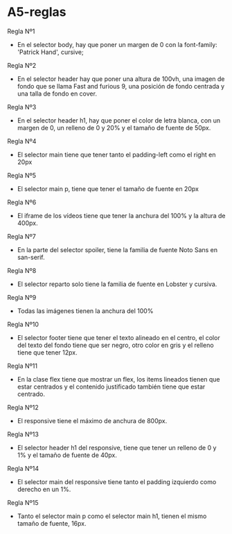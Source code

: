 # A5-reglas
Regla Nº1
- En el selector body, hay que poner un margen de 0 con la font-family: 'Patrick Hand', cursive;

Regla Nº2
- En el selector header hay que poner una altura de 100vh, una imagen de fondo que se llama Fast and furious 9, una posición de fondo centrada y una talla de fondo en cover.

Regla Nº3
- En el selector header h1, hay que poner el color de letra blanca, con un margen de 0, un relleno de 0 y 20% y el tamaño de fuente de 50px.

Regla Nº4
- El selector main tiene que tener tanto el padding-left como el right en 20px

Regla Nº5
- El selector main p, tiene que tener el tamaño de fuente en 20px

Regla Nº6
- El iframe de los vídeos tiene que tener la anchura del 100% y la altura de 400px.

Regla Nº7
- En la parte del selector spoiler, tiene la familia de fuente Noto Sans en san-serif.

Regla Nº8
- El selector reparto solo tiene la familia de fuente en Lobster y cursiva.

Regla Nº9
- Todas las imágenes tienen la anchura del 100%

Regla Nº10
- El selector footer tiene que tener el texto alineado en el centro, el color del texto del fondo tiene que ser negro, otro color en gris y el relleno tiene que tener 12px.

Regla Nº11
- En la clase flex tiene que mostrar un flex, los items lineados tienen que estar centrados y el contenido justificado también tiene que estar centrado.

Regla Nº12
- El responsive tiene el máximo de anchura de 800px.

Regla Nº13
- El selector header h1 del responsive, tiene que tener un relleno de 0 y 1% y el tamaño de fuente de 40px.

Regla Nº14
- El selector main del responsive tiene tanto el padding izquierdo como derecho en un 1%.

Regla Nº15
- Tanto el selector main p como el selector main h1, tienen el mismo tamaño de fuente, 16px.